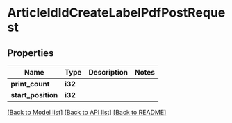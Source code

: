 # ArticleIdIdCreateLabelPdfPostRequest

## Properties

Name | Type | Description | Notes
------------ | ------------- | ------------- | -------------
**print_count** | **i32** |  | 
**start_position** | **i32** |  | 

[[Back to Model list]](../README.md#documentation-for-models) [[Back to API list]](../README.md#documentation-for-api-endpoints) [[Back to README]](../README.md)



